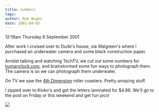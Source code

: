```yaml
---
title: numbers
tags: 
author: Rob Nugen
date: 2001-09-05
---
```


<p class=date>12:19am Thursday 6 September 2001</p>

<p>After work I cruised over to Dude's house, via
Walgreen's where I purchased an underwater camera and
some black construction paper.</p>

<p>Amidst talking and watching TechTV, we cut out some
numbers for <a
href="http://www.humanclock.com">humanclock.com</a>,
and brainstormed some fun ways to photograph them. 
The camera is so we can photograph them
underwater.</p>

<p>On TV we saw the <a
href="http://www.arrowdynamics.com/rides.php?rtype=4th%20Dimension">4th
Dimension</a> roller coasters.  Pretty amazing
stuff.</p>

<p>I zipped over to Kinko's and got the letters
laminated for $4.86.  We'll go to the pool on Friday
or this weekend and get fun pics!</p>

<p><img src="/images/rob/wL-ROB.gif"/></p>
